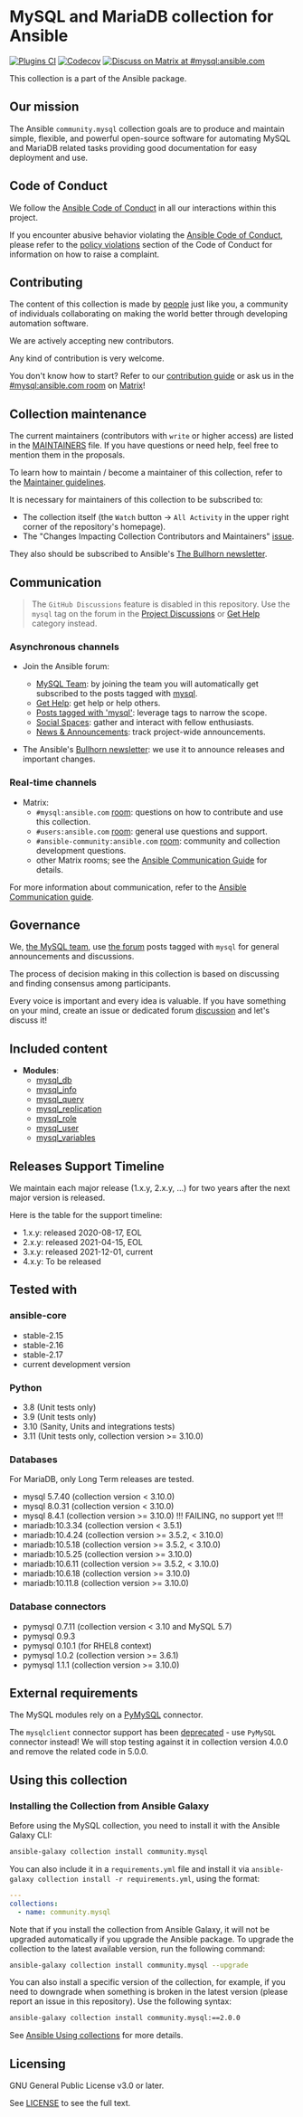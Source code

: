 # MySQL and MariaDB collection for Ansible
[![Plugins CI](https://github.com/ansible-collections/community.mysql/workflows/Plugins%20CI/badge.svg?event=push)](https://github.com/ansible-collections/community.mysql/actions?query=workflow%3A"Plugins+CI") [![Codecov](https://img.shields.io/codecov/c/github/ansible-collections/community.mysql)](https://codecov.io/gh/ansible-collections/community.mysql) [![Discuss on Matrix at #mysql:ansible.com](https://img.shields.io/matrix/mysql:ansible.com.svg?server_fqdn=ansible-accounts.ems.host&label=Discuss%20on%20Matrix%20at%20%23mysql:ansible.com&logo=matrix)](https://matrix.to/#/#mysql:ansible.com)

This collection is a part of the Ansible package.

## Our mission

The Ansible `community.mysql` collection goals are to produce and maintain simple,
flexible, and powerful open-source software for automating MySQL and MariaDB related tasks
providing good documentation for easy deployment and use.

## Code of Conduct

We follow the [Ansible Code of Conduct](https://docs.ansible.com/ansible/latest/community/code_of_conduct.html) in all our interactions within this project.

If you encounter abusive behavior violating the [Ansible Code of Conduct](https://docs.ansible.com/ansible/latest/community/code_of_conduct.html), please refer to the [policy violations](https://docs.ansible.com/ansible/latest/community/code_of_conduct.html#policy-violations) section of the Code of Conduct for information on how to raise a complaint.

## Contributing

The content of this collection is made by [people](https://github.com/ansible-collections/community.mysql/blob/main/CONTRIBUTORS) just like you, a community of individuals collaborating on making the world better through developing automation software.

We are actively accepting new contributors.

Any kind of contribution is very welcome.

You don't know how to start? Refer to our [contribution guide](https://github.com/ansible-collections/community.mysql/blob/main/CONTRIBUTING.md) or ask us in the [#mysql:ansible.com room](https://matrix.to/#/#mysql:ansible.com) on [Matrix](https://docs.ansible.com/ansible/devel/community/communication.html#ansible-community-on-matrix)!

## Collection maintenance

The current maintainers (contributors with `write` or higher access) are listed in the [MAINTAINERS](https://github.com/ansible-collections/community.mysql/blob/main/MAINTAINERS) file. If you have questions or need help, feel free to mention them in the proposals.

To learn how to maintain / become a maintainer of this collection, refer to the [Maintainer guidelines](https://github.com/ansible-collections/community.mysql/blob/main/MAINTAINING.md).

It is necessary for maintainers of this collection to be subscribed to:

* The collection itself (the `Watch` button -> `All Activity` in the upper right corner of the repository's homepage).
* The "Changes Impacting Collection Contributors and Maintainers" [issue](https://github.com/ansible-collections/overview/issues/45).

They also should be subscribed to Ansible's [The Bullhorn newsletter](https://docs.ansible.com/ansible/devel/community/communication.html#the-bullhorn).

## Communication

> The `GitHub Discussions` feature is disabled in this repository. Use the `mysql` tag on the forum in the [Project Discussions](https://forum.ansible.com/new-topic?title=topic%20title&body=topic%20body&category=project&tags=mysql) or [Get Help](https://forum.ansible.com/new-topic?title=topic%20title&body=topic%20body&category=help&tags=mysql) category instead.

### Asynchronous channels

* Join the Ansible forum:
    * [MySQL Team](https://forum.ansible.com/g/MySQLTeam): by joining the team you will automatically get subscribed to the posts tagged with [mysql](https://forum.ansible.com/tag/mysql).
    * [Get Help](https://forum.ansible.com/c/help/6/none): get help or help others.
    * [Posts tagged with 'mysql'](https://forum.ansible.com/tag/mysql): leverage tags to narrow the scope.
    * [Social Spaces](https://forum.ansible.com/c/chat/4): gather and interact with fellow enthusiasts.
    * [News & Announcements](https://forum.ansible.com/c/news/5/none): track project-wide announcements.

* The Ansible's [Bullhorn newsletter](https://forum.ansible.com/t/about-the-newsletter-category/166): we use it to announce releases and important changes.

### Real-time channels

* Matrix:
    * `#mysql:ansible.com` [room](https://matrix.to/#/#mysql:ansible.com): questions on how to contribute and use this collection.
    * `#users:ansible.com` [room](https://matrix.to/#/#users:ansible.com): general use questions and support.
    * `#ansible-community:ansible.com` [room](https://matrix.to/#/#community:ansible.com): community and collection development questions.
    * other Matrix rooms; see the [Ansible Communication Guide](https://docs.ansible.com/ansible/devel/community/communication.html) for details.

For more information about communication, refer to the [Ansible Communication guide](https://docs.ansible.com/ansible/devel/community/communication.html).

## Governance

We, [the MySQL team](https://forum.ansible.com/g/MySQLTeam), use [the forum](https://forum.ansible.com/tag/mysql) posts tagged with `mysql` for general announcements and discussions.

The process of decision making in this collection is based on discussing and finding consensus among participants.

Every voice is important and every idea is valuable. If you have something on your mind, create an issue or dedicated forum [discussion](https://forum.ansible.com/new-topic?title=topic%20title&body=topic%20body&category=project&tags=mysql) and let's discuss it!

## Included content

- **Modules**:
  - [mysql_db](https://docs.ansible.com/ansible/latest/collections/community/mysql/mysql_db_module.html)
  - [mysql_info](https://docs.ansible.com/ansible/latest/collections/community/mysql/mysql_info_module.html)
  - [mysql_query](https://docs.ansible.com/ansible/latest/collections/community/mysql/mysql_query_module.html)
  - [mysql_replication](https://docs.ansible.com/ansible/latest/collections/community/mysql/mysql_replication_module.html)
  - [mysql_role](https://docs.ansible.com/ansible/latest/collections/community/mysql/mysql_role_module.html)
  - [mysql_user](https://docs.ansible.com/ansible/latest/collections/community/mysql/mysql_user_module.html)
  - [mysql_variables](https://docs.ansible.com/ansible/latest/collections/community/mysql/mysql_variables_module.html)


## Releases Support Timeline

We maintain each major release (1.x.y, 2.x.y, ...) for two years after the next major version is released.

Here is the table for the support timeline:

- 1.x.y: released 2020-08-17, EOL
- 2.x.y: released 2021-04-15, EOL
- 3.x.y: released 2021-12-01, current
- 4.x.y: To be released


## Tested with

### ansible-core

- stable-2.15
- stable-2.16
- stable-2.17
- current development version

### Python

- 3.8 (Unit tests only)
- 3.9 (Unit tests only)
- 3.10 (Sanity, Units and integrations tests)
- 3.11 (Unit tests only, collection version >= 3.10.0)

### Databases

For MariaDB, only Long Term releases are tested.

- mysql 5.7.40 (collection version < 3.10.0)
- mysql 8.0.31 (collection version < 3.10.0)
- mysql 8.4.1 (collection version >= 3.10.0) !!! FAILING, no support yet !!!
- mariadb:10.3.34 (collection version < 3.5.1)
- mariadb:10.4.24 (collection version >= 3.5.2, < 3.10.0)
- mariadb:10.5.18 (collection version >= 3.5.2, < 3.10.0)
- mariadb:10.5.25 (collection version >= 3.10.0)
- mariadb:10.6.11 (collection version >= 3.5.2, < 3.10.0)
- mariadb:10.6.18 (collection version >= 3.10.0)
- mariadb:10.11.8 (collection version >= 3.10.0)


### Database connectors

- pymysql 0.7.11 (collection version < 3.10 and MySQL 5.7)
- pymysql 0.9.3
- pymysql 0.10.1 (for RHEL8 context)
- pymysql 1.0.2 (collection version >= 3.6.1)
- pymysql 1.1.1 (collection version >= 3.10.0)

## External requirements

The MySQL modules rely on a [PyMySQL](https://github.com/PyMySQL/PyMySQL) connector.

The `mysqlclient` connector support has been [deprecated](https://github.com/ansible-collections/community.mysql/issues/654) - use `PyMySQL` connector instead! We will stop testing against it in collection version 4.0.0 and remove the related code in 5.0.0.

## Using this collection

### Installing the Collection from Ansible Galaxy

Before using the MySQL collection, you need to install it with the Ansible Galaxy CLI:

```bash
ansible-galaxy collection install community.mysql
```

You can also include it in a `requirements.yml` file and install it via `ansible-galaxy collection install -r requirements.yml`, using the format:

```yaml
---
collections:
  - name: community.mysql
```

Note that if you install the collection from Ansible Galaxy, it will not be upgraded automatically if you upgrade the Ansible package. To upgrade the collection to the latest available version, run the following command:

```bash
ansible-galaxy collection install community.mysql --upgrade
```

You can also install a specific version of the collection, for example, if you need to downgrade when something is broken in the latest version (please report an issue in this repository). Use the following syntax:

```bash
ansible-galaxy collection install community.mysql:==2.0.0
```

See [Ansible Using collections](https://docs.ansible.com/ansible/latest/user_guide/collections_using.html) for more details.

## Licensing

<!-- Include the appropriate license information here and a pointer to the full licensing details. If the collection contains modules migrated from the ansible/ansible repo, you must use the same license that existed in the ansible/ansible repo. See the GNU license example below. -->

GNU General Public License v3.0 or later.

See [LICENSE](https://www.gnu.org/licenses/gpl-3.0.txt) to see the full text.
